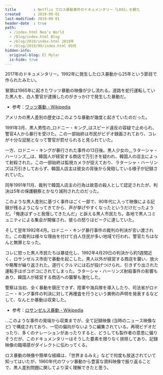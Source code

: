 ```yaml
---
title        : Netflix でロス暴動事件のドキュメンタリー「LA92」を観た
created      : 2019-09-01
last-modified: 2019-09-01
header-date  : true
path:
  - /index.html Neo's World
  - /blog/index.html Blog
  - /blog/2019/index.html 2019年
  - /blog/2019/09/index.html 09月
hidden-info:
  original-blog: El Mylar
  is-hide: true
---
```


2017年のドキュメンタリー。1992年に発生したロス暴動から25年という節目で作られたみたい。

冒頭は1965年に起きたワッツ暴動の映像が少し流れる。道路を蛇行運転していた黒人を、白人警官が逮捕したのがきっかけで発生した暴動だ。

- 参考：[ワッツ暴動 - Wikipedia](https://ja.wikipedia.org/wiki/%E3%83%AF%E3%83%83%E3%83%84%E6%9A%B4%E5%8B%95)

アメリカの黒人差別の歴史はこのような暴動が幾度と起きていたのだった。

1991年3月、黒人男性の_ロドニー・キング_はスピード違反の容疑で止められ、警官4人から暴行を受けた。この一部始終は市民がビデオ録画されており、コレが十分な証拠となって警官が罰せられると見られていた。

一方、ロドニー・キングが暴行された事件の13日後。黒人少女の__ラターシャ・ハーリンズ__は、韓国人が経営する商店で万引きを疑われ、韓国人の店主によって射殺された。この一部始終は監視カメラが捉えており、ラターシャ・ハーリンズは万引きしておらず、韓国人店主は彼女の背後から発砲している様子が記録されていた。

同年1991年11月、裁判で韓国人店主の行為は故意の殺人として認定されたが、判決は5年の保護観察とかなり減刑されたのだった。

このような黒人差別に基づく事件はごく一部で、90年代に入って映像による記録が残るようになってきてから、声が挙げやすくなったというだけだったようだ。「俺達はずっと我慢してきたんだ」と訴える黒人市民たち。各地で黒人コミュニティによる集会が開催され、彼らの怒りはピークに達していた。

そして翌年1992年4月。ロドニー・キング暴行事件の裁判の判決が言い渡された。この裁判は様々な理由を付けて白人住民が多い地域で行われ、警官たちはなんと無罪となった。

コレに怒った黒人市民たちは暴徒化し、1992年4月29日の判決から約1週間近く、ロサンゼルス市街で暴動を起こした。黒人以外が経営する商店を襲い、放火や略奪が繰り返された。道行くクルマには石が投げつけられ、引きずり出された運転手はボコボコにされてしまった。ラターシャ・ハーリンズ射殺事件の影響もあり、韓国人が経営する商店への襲撃も激化した。

警察は当初、全く暴動を鎮圧できず、陸軍や海兵隊を導入したり、司法省がロドニー・キング事件の判決に対して再捜査を行うという異例の声明を発表するなどして、なんとか暴動は収束した。

- 参考：[ロサンゼルス暴動 - Wikipedia](https://ja.wikipedia.org/wiki/%E3%83%AD%E3%82%B5%E3%83%B3%E3%82%BC%E3%83%AB%E3%82%B9%E6%9A%B4%E5%8B%95#%E6%9A%B4%E5%8B%95%E5%8B%83%E7%99%BA)

…このような事件の発端から収束までが、全て記録映像 (当時のニュース映像など) で構成されており、一切の偏向がないように編集されている。再現ビデオだったり、多くのナレーションがあったりすると、どうしても製作者の意思に偏りそうだが、このドキュメンタリーはそうした要素を限りなく排除してあり、記録映像の臨場感がダイレクトに伝わってくる。

ロス暴動の映像や簡単な経緯は、「世界まるみえ」などで何度も放送されていて知ってはいたが、1960年代のワッツ暴動から豊富な資料映像で振り返ることで、黒人差別問題に関してより深く理解できたと思う。

